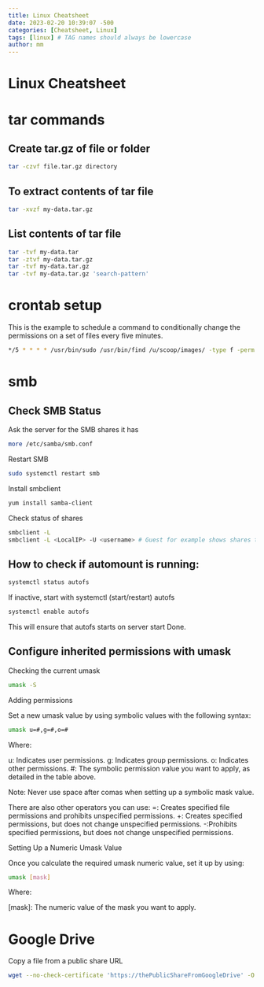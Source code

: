 ```yaml
---
title: Linux Cheatsheet 
date: 2023-02-20 10:39:07 -500
categories: [Cheatsheet, Linux]
tags: [linux] # TAG names should always be lowercase
author: mm
---
```

# Linux Cheatsheet

# tar commands

## Create **tar.gz** of file or folder

```bash
tar -czvf file.tar.gz directory
```

## To extract contents of tar file

```bash
tar -xvzf my-data.tar.gz 
```

## List contents of tar file

```bash
tar -tvf my-data.tar
tar -ztvf my-data.tar.gz
tar -tvf my-data.tar.gz
tar -tvf my-data.tar.gz 'search-pattern'
```

# crontab setup

This is the example to schedule a command to conditionally change the permissions on a set of files every five minutes.

```bash
*/5 * * * * /usr/bin/sudo /usr/bin/find /u/scoop/images/ -type f -perm 644 -exec chmod 666 {} \;
```

# smb

## Check SMB Status

Ask the server for the SMB shares it has
```bash
more /etc/samba/smb.conf
```

Restart SMB

```bash
sudo systemctl restart smb
```

Install smbclient

```bash
yum install samba-client
```

Check status of shares

```bash
smbclient -L
smbclient -L <LocalIP> -U <username> # Guest for example shows shares the user has permission to see.
```

## How to check if automount is running:

```bash
systemctl status autofs
```
If inactive, start with systemctl (start/restart) autofs

```bash
systemctl enable autofs
```

This will ensure that autofs starts on server start
Done.

## Configure inherited permissions with umask

Checking the current umask

```bash
umask -S
```

Adding permissions

Set a new umask value by using symbolic values with the following syntax:

```bash
umask u=#,g=#,o=#
```

Where:

u: Indicates user permissions.
g: Indicates group permissions.
o: Indicates other permissions.
#: The symbolic permission value you want to apply, as detailed in the table above.

Note: Never use space after comas when setting up a symbolic mask value.

There are also other operators you can use:
=: Creates specified file permissions and prohibits unspecified permissions.
+: Creates specified permissions, but does not change unspecified permissions.
-:Prohibits specified permissions, but does not change unspecified permissions.

Setting Up a Numeric Umask Value

Once you calculate the required umask numeric value, set it up by using:

```bash
umask [mask]
```

Where:

[mask]: The numeric value of the mask you want to apply.

# Google Drive

Copy a file from a public share URL 

```bash
wget --no-check-certificate 'https://thePublicShareFromGoogleDrive' -O DestinationFileName
```